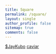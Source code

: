 ```yaml
---
title: Square
permalink: /square/
layout: single
author_profile: false
sitemap: true
comments: false
---
```

[$JayKubo](https://cash.me/app/GVHWSCV)
[caviar](https://bnc.lt/W9Qc/0f3855vFVO)